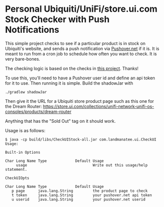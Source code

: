# Personal Ubiquiti/UniFi/store.ui.com Stock Checker with Push Notifications

This simple project checks to see if a particular product is in stock
on Ubiquiti's website, and sends a push notification via
[Pushover.net](https://pushover.net/) if it is. It is meant to run from a cron
job to schedule how often you want to check.  It is very bare-bones.

The checking logic is based on the checks in
[this project](https://github.com/rishabg/unifi_checker). Thanks!

To use this, you'll need to have a Pushover user id and define an api
token for it to use.  Then running it is simple. Build the shadowJar
with

```shell script
./gradlew shadowJar
```

Then give it the URL for a Ubiquiti store product page such as this one
for the Dream Router: https://store.ui.com/collections/unifi-network-unifi-os-consoles/products/dream-router

Anything that has the "Sold Out" tag on it should work.

Usage is as follows:

```
$ java -cp build/libs/CheckUIStock-all.jar com.landmanatee.ui.CheckUI
Usage:

Built-in Options

Char Long Name Type             Default Usage
     usage                              Write out this usage/help statement.

CheckUIOpts

Char Long Name Type             Default Usage
   p page      java.lang.String         the product page to check
   t token     java.lang.String         your pushover.net api token
   u userid    java.lang.String         your pushover.net userid

```


